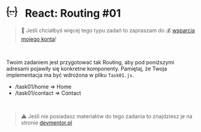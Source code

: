 # [![](../assets/img/logo-readme2.jpg)](https://devmentor.pl) &nbsp; React: Routing #01

> :loudspeaker: Jeśli chciałbyś więcej tego typu zadań to zapraszam do :moneybag: [wsparcia mojego konta](https://github.com/sponsors/devmentor-pl)!

&nbsp;

Twoim zadaniem jest przygotować tak Routing, aby pod poniższymi adresami pojawiły się konkretne komponenty. Pamiętaj, że Twoja implementacja ma być wdrożona w pliku `Task01.js`.

- /task01/home => Home
- /task01/contact => Contact

&nbsp;

> :warning: Jeśli nie posiadasz materiałów do tego zadania to znajdziesz je na stronie [devmentor.pl](https://devmentor.pl)
